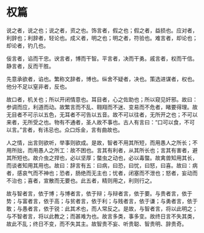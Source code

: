 # 权篇
	
说之者，说之也；说之者，资之也。饰言者，假之也；假之者，益损也。应对者，利辞也；利辞者，轻论也。成义者，明之也；明之者，符验也。难言者，却论也；却论者，钓几也。  

佞言者，谄而干忠。谀言者，博而干智。平言者，决而干勇。戚言者，权而干信。静言者，反而干胜。  

先意承欲者，谄也。繁称文辞者，博也。纵舍不疑者，决也。策选进谋者，权也。他分不足以窒非者，反也。  

故口者，机关也；所以开闭情意也。耳目者，心之佐助也；所以窥见奸邪。故曰：参调而应，利道而动。故繁言而不乱、翱翔而不迷、变易而不危者，睹要得理。故无目者不可示以五色，无耳者不可告以五音。故不可以往者，无所开之也；不可以来者，无所受之也。物有不通者，圣人故不事也。古人有言曰：“口可以食，不可以言。”言者，有讳忌也。众口烁金，言有曲故也。  

人之情，出言则欲听，举事则欲成。是故，智者不用其所短，而用愚人之所长；不用所拙，而用愚人之所工：故不困也。言其有利者，从其所长也；言其有害者，避其所短也。故介虫之捍也，必以坚厚；螫虫之动也，必以毒螫。故禽兽知用其长，而谈者知用其用也。故曰：辞言有五：曰病，曰恐，曰忧，曰怒，曰喜。故曰：病者，感哀气而不神也；恐者，肠绝而无主也；忧者，闭塞而不泄也；怒者，妄动而不治也；喜者，宣散而无要也。此五者，精则用之，利则行之。  

故与智者言，依于博；与博者言，依于辩；与辩者言，依于要。与贵者言，依于势；与富者言，依于高；与贫者言，依于利；与贱者言，依于谦；与勇者言，依于敢；与愚者言，依于锐：此其术也，而人常反之。是故，与智者言，将以此明之；与不智者言，将以此教之；而甚难为也。故言多类，事多变。故终日言不失其类，故此不乱；终日不变，而不失其主。故智贵不妄、听贵聪、智贵明、辞贵奇。  